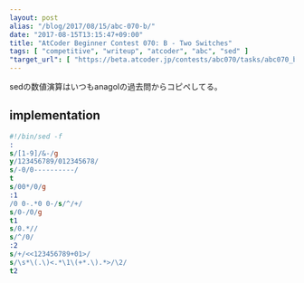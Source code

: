 ```yaml
---
layout: post
alias: "/blog/2017/08/15/abc-070-b/"
date: "2017-08-15T13:15:47+09:00"
title: "AtCoder Beginner Contest 070: B - Two Switches"
tags: [ "competitive", "writeup", "atcoder", "abc", "sed" ]
"target_url": [ "https://beta.atcoder.jp/contests/abc070/tasks/abc070_b" ]
---
```


sedの数値演算はいつもanagolの過去問からコピペしてる。

## implementation

``` sed
#!/bin/sed -f
:
s/[1-9]/&-/g
y/123456789/012345678/
s/-0/0----------/
t
s/00*/0/g
:1
/0 0-.*0 0-/s/^/+/
s/0-/0/g
t1
s/0.*//
s/^/0/
:2
s/+/<<123456789+01>/
s/\s*\(.\)<.*\1\(+*.\).*>/\2/
t2
```
